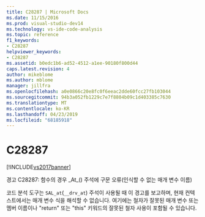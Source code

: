 ```yaml
---
title: C28287 | Microsoft Docs
ms.date: 11/15/2016
ms.prod: visual-studio-dev14
ms.technology: vs-ide-code-analysis
ms.topic: reference
f1_keywords:
- C28287
helpviewer_keywords:
- C28287
ms.assetid: b0edc1b6-ad52-4512-a1ee-90180f800d44
caps.latest.revision: 4
author: mikeblome
ms.author: mblome
manager: jillfra
ms.openlocfilehash: a0e0866c20e8fc0f6eeac2dde60fcc27fb103044
ms.sourcegitcommit: 94b3a052fb1229c7e7f8804b09c1d403385c7630
ms.translationtype: MT
ms.contentlocale: ko-KR
ms.lasthandoff: 04/23/2019
ms.locfileid: "68185918"
---
```

# <a name="c28287"></a>C28287
[!INCLUDE[vs2017banner](../includes/vs2017banner.md)]

경고 C28287: 함수의 경우 \_At\_() 주석에 구문 오류(인식할 수 없는 매개 변수 이름)  
  
 코드 분석 도구는 `SAL_at`(`__drv_at`) 주석이 사용될 때 이 경고를 보고하며, 현재 컨텍스트에서는 매개 변수 식을 해석할 수 없습니다. 여기에는 철자가 잘못된 매개 변수 또는 멤버 이름이나 "return" 또는 "this" 키워드의 잘못된 철자 사용이 포함될 수 있습니다.
